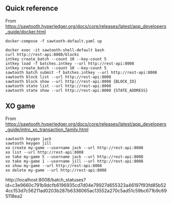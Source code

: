 ## Quick reference
From https://sawtooth.hyperledger.org/docs/core/releases/latest/app_developers_guide/docker.html
```
docker-compose -f sawtooth-default.yaml up

docker exec -it sawtooth-shell-default bash
curl http://rest-api:8008/blocks
intkey create_batch --count 10 --key-count 5
intkey load -f batches.intkey --url http://rest-api:8008
intkey create_batch --count 10 --key-count 5
sawtooth batch submit -f batches.intkey --url http://rest-api:8008
sawtooth block list --url http://rest-api:8008
sawtooth block show --url http://rest-api:8008 {BLOCK_ID}
sawtooth state list --url http://rest-api:8008
sawtooth state show --url http://rest-api:8008 {STATE_ADDRESS}
```

## XO game
From https://sawtooth.hyperledger.org/docs/core/releases/latest/app_developers_guide/intro_xo_transaction_family.html

```
sawtooth keygen jack
sawtooth keygen jill
xo create my-game --username jack --url http://rest-api:8008
xo list --url http://rest-api:8008
xo take my-game 5 --username jack --url http://rest-api:8008
xo take my-game 1 --username jill --url http://rest-api:8008
xo show my-game --url http://rest-api:8008
xo delete my-game --url http://rest-api:8008
```

http://localhost:8008/batch_statuses?id=c3e9660c791b9dcfb6196935cd7d04e79927d655323a46197f93fd85b524cc153d7c56211ad0203b287b6336065ac13552a270c5ad51c59bc671b9c695118ea2
